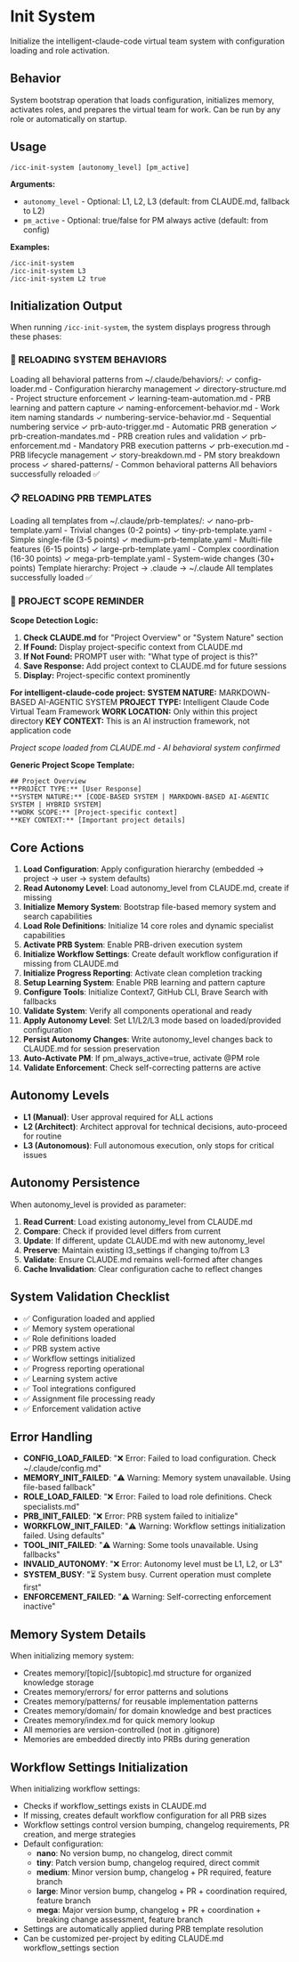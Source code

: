 # Init System

Initialize the intelligent-claude-code virtual team system with configuration loading and role activation.

## Behavior
System bootstrap operation that loads configuration, initializes memory, activates roles,
and prepares the virtual team for work. Can be run by any role or automatically on startup.

## Usage
`/icc-init-system [autonomy_level] [pm_active]`

**Arguments:**
- `autonomy_level` - Optional: L1, L2, L3 (default: from CLAUDE.md, fallback to L2)
- `pm_active` - Optional: true/false for PM always active (default: from config)

**Examples:**
```
/icc-init-system
/icc-init-system L3
/icc-init-system L2 true
```

## Initialization Output

When running `/icc-init-system`, the system displays progress through these phases:

### 🧠 RELOADING SYSTEM BEHAVIORS
Loading all behavioral patterns from ~/.claude/behaviors/:
  ✓ config-loader.md - Configuration hierarchy management
  ✓ directory-structure.md - Project structure enforcement
  ✓ learning-team-automation.md - PRB learning and pattern capture
  ✓ naming-enforcement-behavior.md - Work item naming standards
  ✓ numbering-service-behavior.md - Sequential numbering service
  ✓ prb-auto-trigger.md - Automatic PRB generation
  ✓ prb-creation-mandates.md - PRB creation rules and validation
  ✓ prb-enforcement.md - Mandatory PRB execution patterns
  ✓ prb-execution.md - PRB lifecycle management
  ✓ story-breakdown.md - PM story breakdown process
  ✓ shared-patterns/ - Common behavioral patterns
All behaviors successfully reloaded ✅

### 📋 RELOADING PRB TEMPLATES
Loading all templates from ~/.claude/prb-templates/:
  ✓ nano-prb-template.yaml - Trivial changes (0-2 points)
  ✓ tiny-prb-template.yaml - Simple single-file (3-5 points)
  ✓ medium-prb-template.yaml - Multi-file features (6-15 points)
  ✓ large-prb-template.yaml - Complex coordination (16-30 points)
  ✓ mega-prb-template.yaml - System-wide changes (30+ points)
Template hierarchy: Project → .claude → ~/.claude
All templates successfully loaded ✅

### 🎯 PROJECT SCOPE REMINDER

**Scope Detection Logic:**
1. **Check CLAUDE.md** for "Project Overview" or "System Nature" section
2. **If Found:** Display project-specific context from CLAUDE.md
3. **If Not Found:** PROMPT user with: "What type of project is this?"
4. **Save Response:** Add project context to CLAUDE.md for future sessions
5. **Display:** Project-specific context prominently

**For intelligent-claude-code project:**
**SYSTEM NATURE:** MARKDOWN-BASED AI-AGENTIC SYSTEM
**PROJECT TYPE:** Intelligent Claude Code Virtual Team Framework
**WORK LOCATION:** Only within this project directory
**KEY CONTEXT:** This is an AI instruction framework, not application code

*Project scope loaded from CLAUDE.md - AI behavioral system confirmed*

**Generic Project Scope Template:**
```
## Project Overview
**PROJECT TYPE:** [User Response]
**SYSTEM NATURE:** [CODE-BASED SYSTEM | MARKDOWN-BASED AI-AGENTIC SYSTEM | HYBRID SYSTEM]
**WORK SCOPE:** [Project-specific context]
**KEY CONTEXT:** [Important project details]
```

## Core Actions
1. **Load Configuration**: Apply configuration hierarchy (embedded → project → user → system defaults)
2. **Read Autonomy Level**: Load autonomy_level from CLAUDE.md, create if missing
3. **Initialize Memory System**: Bootstrap file-based memory system and search capabilities
4. **Load Role Definitions**: Initialize 14 core roles and dynamic specialist capabilities
5. **Activate PRB System**: Enable PRB-driven execution system
6. **Initialize Workflow Settings**: Create default workflow configuration if missing from CLAUDE.md
7. **Initialize Progress Reporting**: Activate clean completion tracking
8. **Setup Learning System**: Enable PRB learning and pattern capture
9. **Configure Tools**: Initialize Context7, GitHub CLI, Brave Search with fallbacks
10. **Validate System**: Verify all components operational and ready
11. **Apply Autonomy Level**: Set L1/L2/L3 mode based on loaded/provided configuration
12. **Persist Autonomy Changes**: Write autonomy_level changes back to CLAUDE.md for session preservation
13. **Auto-Activate PM**: If pm_always_active=true, activate @PM role
14. **Validate Enforcement**: Check self-correcting patterns are active

## Autonomy Levels
- **L1 (Manual)**: User approval required for ALL actions
- **L2 (Architect)**: Architect approval for technical decisions, auto-proceed for routine
- **L3 (Autonomous)**: Full autonomous execution, only stops for critical issues

## Autonomy Persistence
When autonomy_level is provided as parameter:
1. **Read Current**: Load existing autonomy_level from CLAUDE.md
2. **Compare**: Check if provided level differs from current
3. **Update**: If different, update CLAUDE.md with new autonomy_level
4. **Preserve**: Maintain existing l3_settings if changing to/from L3
5. **Validate**: Ensure CLAUDE.md remains well-formed after changes
6. **Cache Invalidation**: Clear configuration cache to reflect changes

## System Validation Checklist
- ✅ Configuration loaded and applied
- ✅ Memory system operational  
- ✅ Role definitions loaded
- ✅ PRB system active
- ✅ Workflow settings initialized
- ✅ Progress reporting operational
- ✅ Learning system active
- ✅ Tool integrations configured
- ✅ Assignment file processing ready
- ✅ Enforcement validation active

## Error Handling
- **CONFIG_LOAD_FAILED**: "❌ Error: Failed to load configuration. Check ~/.claude/config.md"
- **MEMORY_INIT_FAILED**: "⚠️ Warning: Memory system unavailable. Using file-based fallback"
- **ROLE_LOAD_FAILED**: "❌ Error: Failed to load role definitions. Check specialists.md"
- **PRB_INIT_FAILED**: "❌ Error: PRB system failed to initialize"
- **WORKFLOW_INIT_FAILED**: "⚠️ Warning: Workflow settings initialization failed. Using defaults"
- **TOOL_INIT_FAILED**: "⚠️ Warning: Some tools unavailable. Using fallbacks"
- **INVALID_AUTONOMY**: "❌ Error: Autonomy level must be L1, L2, or L3"
- **SYSTEM_BUSY**: "⏳ System busy. Current operation must complete first"
- **ENFORCEMENT_FAILED**: "⚠️ Warning: Self-correcting enforcement inactive"

## Memory System Details
When initializing memory system:
- Creates memory/[topic]/[subtopic].md structure for organized knowledge storage
- Creates memory/errors/ for error patterns and solutions
- Creates memory/patterns/ for reusable implementation patterns
- Creates memory/domain/ for domain knowledge and best practices
- Creates memory/index.md for quick memory lookup
- All memories are version-controlled (not in .gitignore)
- Memories are embedded directly into PRBs during generation

## Workflow Settings Initialization
When initializing workflow settings:
- Checks if workflow_settings exists in CLAUDE.md
- If missing, creates default workflow configuration for all PRB sizes
- Workflow settings control version bumping, changelog requirements, PR creation, and merge strategies
- Default configuration:
  - **nano**: No version bump, no changelog, direct commit
  - **tiny**: Patch version bump, changelog required, direct commit  
  - **medium**: Minor version bump, changelog + PR required, feature branch
  - **large**: Minor version bump, changelog + PR + coordination required, feature branch
  - **mega**: Major version bump, changelog + PR + coordination + breaking change assessment, feature branch
- Settings are automatically applied during PRB template resolution
- Can be customized per-project by editing CLAUDE.md workflow_settings section
